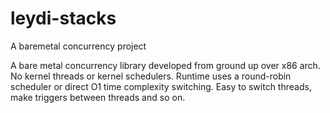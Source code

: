 # leydi-stacks
A baremetal concurrency project

A bare metal concurrency library developed from ground up over x86 arch. 
No kernel threads or kernel schedulers. Runtime uses a round-robin scheduler or direct O1 time complexity switching. Easy to switch threads, make triggers between threads and so on. 

